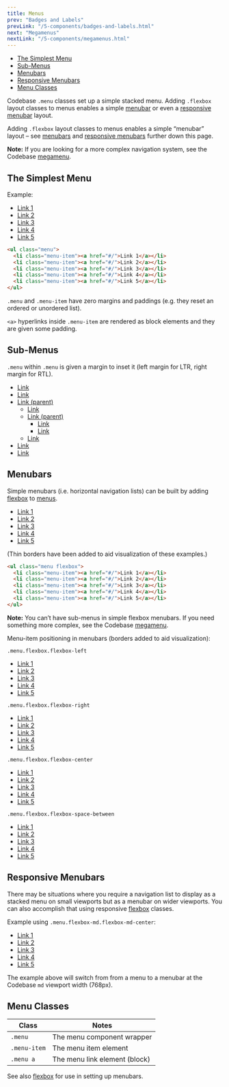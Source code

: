 ```yaml
---
title: Menus
prev: "Badges and Labels"
prevLink: "/5-components/badges-and-labels.html"
next: "Megamenus"
nextLink: "/5-components/megamenus.html"
---
```


<div class="on-page-toc b-thin rounded mb-3e py-1e">
  <ul class="menu small">
    <li class="menu-item"><a href="#the-simplest-modal">The Simplest Menu</a></li>
    <li class="menu-item"><a href="#sub-menus">Sub-Menus</a></li>
    <li class="menu-item"><a href="#menubars">Menubars</a></li>
    <li class="menu-item"><a href="#responsive-menubars">Responsive Menubars</a></li>
    <li class="menu-item"><a href="#menu-classes">Menu Classes</a></li>
  </ul>
</div>

<p class="h4 thin">Codebase <code>.menu</code> classes set up a simple stacked menu. Adding <code>.flexbox</code> layout classes to menus enables a simple <a href="#menubars">menubar</a> or even a <a href="#responsive-menubars">responsive menubar</a> layout.</p>

Adding `.flexbox` layout classes to menus enables a simple “menubar” layout – see [menubars](#menubars) and [responsive menubars](#responsive-menubars) further down this page.

<div class="bg-theme-2 mb-3e p-2e"><strong>Note:</strong> If you are looking for a more complex navigation system, see the Codebase <a href="../codebase/5-components/megamenu.html">megamenu</a>.</div>

## The Simplest Menu

Example:

<ul class="menu">
  <li class="menu-item"><a href="#/">Link 1</a></li>
  <li class="menu-item"><a href="#/">Link 2</a></li>
  <li class="menu-item"><a href="#/">Link 3</a></li>
  <li class="menu-item"><a href="#/">Link 4</a></li>
  <li class="menu-item"><a href="#/">Link 5</a></li>
</ul>

```HTML
<ul class="menu">
  <li class="menu-item"><a href="#/">Link 1</a></li>
  <li class="menu-item"><a href="#/">Link 2</a></li>
  <li class="menu-item"><a href="#/">Link 3</a></li>
  <li class="menu-item"><a href="#/">Link 4</a></li>
  <li class="menu-item"><a href="#/">Link 5</a></li>
</ul>
```

`.menu` and `.menu-item` have zero margins and paddings (e.g. they reset an ordered or unordered list).

`<a>` hyperlinks inside `.menu-item` are rendered as block elements and they are given some padding.

## Sub-Menus

`.menu` within `.menu` is given a margin to inset it (left margin for LTR, right margin for RTL).

<ul class="menu mb-3e">
  <li class="menu-item"><a href="#/">Link</a></li>
  <li class="menu-item"><a href="#/">Link</a></li>
  <li class="menu-item"><a href="#/">Link (parent)</a>
    <ul class="menu">
      <li class="menu-item"><a href="#/">Link</a></li>
      <li class="menu-item"><a href="#/">Link (parent)</a>
        <ul class="menu">
          <li class="menu-item"><a href="#/">Link</a></li>
          <li class="menu-item"><a href="#/">Link</a></li>
        </ul>
      </li>
      <li class="menu-item"><a href="#/">Link</a></li>
    </ul>
  </li>
  <li class="menu-item"><a href="#/">Link</a></li>
  <li class="menu-item"><a href="#/">Link</a></li>
</ul>

## Menubars

Simple menubars (i.e. horizontal navigation lists) can be built by adding [flexbox](/flexbox) to [menus](/menus).

<ul class="menu flexbox mb-3e">
	<li class="menu-item"><a href="#/">Link 1</a></li>
	<li class="menu-item"><a href="#/">Link 2</a></li>
	<li class="menu-item"><a href="#/">Link 3</a></li>
	<li class="menu-item"><a href="#/">Link 4</a></li>
	<li class="menu-item"><a href="#/">Link 5</a></li>
</ul>

(Thin borders have been added to aid visualization of these examples.)

```HTML
<ul class="menu flexbox">
  <li class="menu-item"><a href="#/">Link 1</a></li>
  <li class="menu-item"><a href="#/">Link 2</a></li>
  <li class="menu-item"><a href="#/">Link 3</a></li>
  <li class="menu-item"><a href="#/">Link 4</a></li>
  <li class="menu-item"><a href="#/">Link 5</a></li>
</ul>
```

<div class="bg-theme-2 mb-3e p-2e"><strong>Note:</strong> You can’t have sub-menus in simple flexbox menubars. If you need something more complex, see the Codebase <a href="../codebase/5-components/megamenu.html">megamenu</a>.</div>

Menu-item positioning in menubars (borders added to aid visualization):

`.menu.flexbox.flexbox-left`

<ul class="menu flexbox flexbox-left mb-3e b-thin">
	<li class="menu-item"><a href="#/">Link 1</a></li>
	<li class="menu-item"><a href="#/">Link 2</a></li>
	<li class="menu-item"><a href="#/">Link 3</a></li>
	<li class="menu-item"><a href="#/">Link 4</a></li>
	<li class="menu-item"><a href="#/">Link 5</a></li>
</ul>

`.menu.flexbox.flexbox-right`

<ul class="menu flexbox flexbox-right mb-3e b-thin">
	<li class="menu-item"><a href="#/">Link 1</a></li>
	<li class="menu-item"><a href="#/">Link 2</a></li>
	<li class="menu-item"><a href="#/">Link 3</a></li>
	<li class="menu-item"><a href="#/">Link 4</a></li>
	<li class="menu-item"><a href="#/">Link 5</a></li>
</ul>

`.menu.flexbox.flexbox-center`

<ul class="menu flexbox flexbox-center mb-3e b-thin">
	<li class="menu-item"><a href="#/">Link 1</a></li>
	<li class="menu-item"><a href="#/">Link 2</a></li>
	<li class="menu-item"><a href="#/">Link 3</a></li>
	<li class="menu-item"><a href="#/">Link 4</a></li>
	<li class="menu-item"><a href="#/">Link 5</a></li>
</ul>

`.menu.flexbox.flexbox-space-between`

<ul class="menu flexbox flexbox-space-between mb-3e b-thin">
	<li class="menu-item"><a href="#/">Link 1</a></li>
	<li class="menu-item"><a href="#/">Link 2</a></li>
	<li class="menu-item"><a href="#/">Link 3</a></li>
	<li class="menu-item"><a href="#/">Link 4</a></li>
	<li class="menu-item"><a href="#/">Link 5</a></li>
</ul>

## Responsive Menubars

There may be situations where you require a navigation list to display as a stacked menu on small viewports but as a menubar on wider viewports. You can also accomplish that using responsive [flexbox](/flexbox) classes.

Example using `.menu.flexbox-md.flexbox-md-center`:

<ul class="menu flexbox-md flexbox-md-center mb-3e b-thin">
  <li class="menu-item"><a href="#/">Link 1</a></li>
  <li class="menu-item"><a href="#/">Link 2</a></li>
  <li class="menu-item"><a href="#/">Link 3</a></li>
  <li class="menu-item"><a href="#/">Link 4</a></li>
  <li class="menu-item"><a href="#/">Link 5</a></li>
</ul>

The example above will switch from from a menu to a menubar at the Codebase `md` viewport width (768px).

## Menu Classes

<table class="table mb-3e">
  <thead>
    <tr>
      <th>Class</th>
      <th>Notes</th>
    </tr>
  </thead>
  <tbody>
    <tr>
      <td><code>.menu</code></td>
      <td>The menu component wrapper</td>
    </tr>
    <tr>
      <td><code>.menu-item</code></td>
      <td>The menu item element</td>
    </tr>
    <tr>
      <td><code>.menu a</code></td>
      <td>The menu link element (block)</td>
    </tr>
  </tbody>
</table>

See also [flexbox](/5-components/menus.html) for use in setting up menubars.
